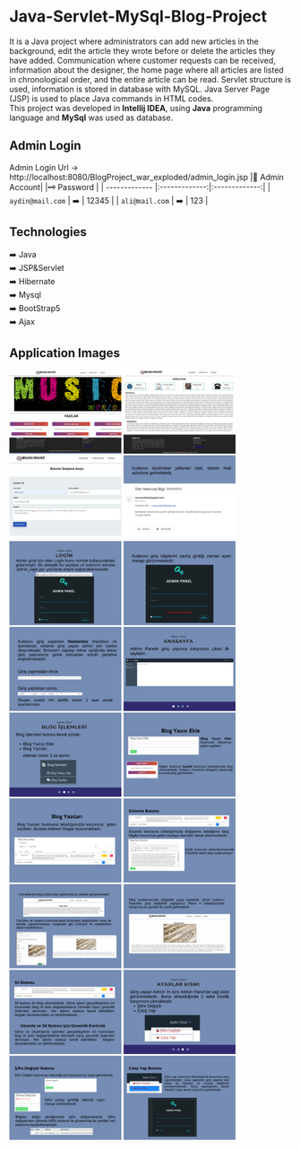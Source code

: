 # Java-Servlet-MySql-Blog-Project
It is a Java project where administrators can add new articles in the background, edit the article they wrote before or delete the articles they have added. Communication where customer requests can be received, information about the designer, the home page where all articles are listed in chronological order, and the entire article can be read. Servlet structure is used, information is stored in database with MySQL. Java Server Page (JSP) is used to place Java commands in HTML codes.
</br>
This project was developed in **Intellij IDEA**, using **Java** programming language and **MySql** was used as database.

## Admin Login
Admin Login Url -> http://localhost:8080/BlogProject_war_exploded/admin_login.jsp
|:closed_lock_with_key: Admin Account| |:old_key: Password |
| ------------- |:-------------:|:-------------:|
| ```aydin@mail.com``` | :arrow_right: | 12345 |
| ```ali@mail.com``` | :arrow_right: | 123 |

## Technologies
➡️ Java </br>
➡️ JSP&Servlet </br>
➡️ Hibernate </br>
➡️ Mysql </br>
➡️ BootStrap5 </br>
➡️ Ajax </br>


## Application Images

<p>
 
<a href="https://github.com/aydnuzn/Java-JSP-Servlet-MySql-Blog-Project/blob/main/screenshot/1.png" target="_blank">
<img src="https://github.com/aydnuzn/Java-JSP-Servlet-MySql-Blog-Project/blob/main/screenshot/1.png" width="200" style="max-width:100%;"></a>
 
<a href="https://github.com/aydnuzn/Java-JSP-Servlet-MySql-Blog-Project/blob/main/screenshot/2.png" target="_blank">
<img src="https://github.com/aydnuzn/Java-JSP-Servlet-MySql-Blog-Project/blob/main/screenshot/2.png" width="200" style="max-width:100%;"></a>
  
<a href="https://github.com/aydnuzn/Java-JSP-Servlet-MySql-Blog-Project/blob/main/screenshot/3.png" target="_blank">
<img src="https://github.com/aydnuzn/Java-JSP-Servlet-MySql-Blog-Project/blob/main/screenshot/3.png" width="200" style="max-width:100%;"></a>
  
<a href="https://github.com/aydnuzn/Java-JSP-Servlet-MySql-Blog-Project/blob/main/screenshot/4.png" target="_blank">
<img src="https://github.com/aydnuzn/Java-JSP-Servlet-MySql-Blog-Project/blob/main/screenshot/4.png" width="200" style="max-width:100%;"></a>
  
<a href="https://github.com/aydnuzn/Java-JSP-Servlet-MySql-Blog-Project/blob/main/screenshot/5.png" target="_blank">
<img src="https://github.com/aydnuzn/Java-JSP-Servlet-MySql-Blog-Project/blob/main/screenshot/5.png" width="200" style="max-width:100%;"></a>
  
<a href="https://github.com/aydnuzn/Java-JSP-Servlet-MySql-Blog-Project/blob/main/screenshot/6.png" target="_blank">
<img src="https://github.com/aydnuzn/Java-JSP-Servlet-MySql-Blog-Project/blob/main/screenshot/6.png" width="200" style="max-width:100%;"></a>
  
<a href="https://github.com/aydnuzn/Java-JSP-Servlet-MySql-Blog-Project/blob/main/screenshot/7.png" target="_blank">
<img src="https://github.com/aydnuzn/Java-JSP-Servlet-MySql-Blog-Project/blob/main/screenshot/7.png" width="200" style="max-width:100%;"></a>
  
<a href="https://github.com/aydnuzn/Java-JSP-Servlet-MySql-Blog-Project/blob/main/screenshot/8.png" target="_blank">
<img src="https://github.com/aydnuzn/Java-JSP-Servlet-MySql-Blog-Project/blob/main/screenshot/8.png" width="200" style="max-width:100%;"></a>
  
<a href="https://github.com/aydnuzn/Java-JSP-Servlet-MySql-Blog-Project/blob/main/screenshot/9.png" target="_blank">
<img src="https://github.com/aydnuzn/Java-JSP-Servlet-MySql-Blog-Project/blob/main/screenshot/9.png" width="200" style="max-width:100%;"></a>
  
<a href="https://github.com/aydnuzn/Java-JSP-Servlet-MySql-Blog-Project/blob/main/screenshot/10.png" target="_blank">
<img src="https://github.com/aydnuzn/Java-JSP-Servlet-MySql-Blog-Project/blob/main/screenshot/10.png" width="200" style="max-width:100%;"></a>
  
<a href="https://github.com/aydnuzn/Java-JSP-Servlet-MySql-Blog-Project/blob/main/screenshot/11.png" target="_blank">
<img src="https://github.com/aydnuzn/Java-JSP-Servlet-MySql-Blog-Project/blob/main/screenshot/11.png" width="200" style="max-width:100%;"></a>
  
<a href="https://github.com/aydnuzn/Java-JSP-Servlet-MySql-Blog-Project/blob/main/screenshot/12.png" target="_blank">
<img src="https://github.com/aydnuzn/Java-JSP-Servlet-MySql-Blog-Project/blob/main/screenshot/12.png" width="200" style="max-width:100%;"></a>
  
<a href="https://github.com/aydnuzn/Java-JSP-Servlet-MySql-Blog-Project/blob/main/screenshot/13.png" target="_blank">
<img src="https://github.com/aydnuzn/Java-JSP-Servlet-MySql-Blog-Project/blob/main/screenshot/13.png" width="200" style="max-width:100%;"></a>
  
<a href="https://github.com/aydnuzn/Java-JSP-Servlet-MySql-Blog-Project/blob/main/screenshot/14.png" target="_blank">
<img src="https://github.com/aydnuzn/Java-JSP-Servlet-MySql-Blog-Project/blob/main/screenshot/14.png" width="200" style="max-width:100%;"></a>
  
<a href="https://github.com/aydnuzn/Java-JSP-Servlet-MySql-Blog-Project/blob/main/screenshot/15.png" target="_blank">
<img src="https://github.com/aydnuzn/Java-JSP-Servlet-MySql-Blog-Project/blob/main/screenshot/15.png" width="200" style="max-width:100%;"></a>
  
<a href="https://github.com/aydnuzn/Java-JSP-Servlet-MySql-Blog-Project/blob/main/screenshot/16.png" target="_blank">
<img src="https://github.com/aydnuzn/Java-JSP-Servlet-MySql-Blog-Project/blob/main/screenshot/16.png" width="200" style="max-width:100%;"></a>
  
<a href="https://github.com/aydnuzn/Java-JSP-Servlet-MySql-Blog-Project/blob/main/screenshot/17.png" target="_blank">
<img src="https://github.com/aydnuzn/Java-JSP-Servlet-MySql-Blog-Project/blob/main/screenshot/17.png" width="200" style="max-width:100%;"></a>
  
<a href="https://github.com/aydnuzn/Java-JSP-Servlet-MySql-Blog-Project/blob/main/screenshot/18.png" target="_blank">
<img src="https://github.com/aydnuzn/Java-JSP-Servlet-MySql-Blog-Project/blob/main/screenshot/18.png" width="200" style="max-width:100%;"></a>

</p>

